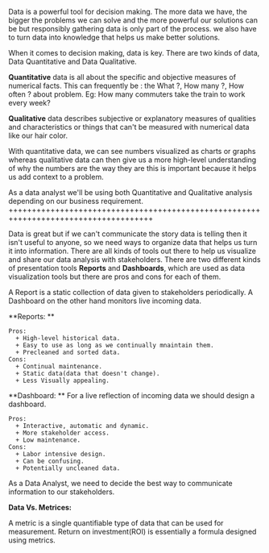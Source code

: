 Data is a powerful tool for decision making. The more data we have, the bigger the problems we can solve and the more powerful our solutions can be but responsibly gathering data is only part of the process. we also have to turn data into knowledge that helps us make better solutions.

When it comes to decision making, data is key. There are two kinds of data, Data Quantitative and Data Qualitative. 

**Quantitative** data is all about the specific and objective measures of numerical facts. This can frequently be : 
  the What ?, 
  How many ?,
  How often ? about problem.
  Eg: How many commuters take the train to work every week?
  
**Qualitative** data describes subjective or explanatory measures of qualities and characteristics or things that can't be measured with numerical data like our hair color. 

With quantitative data, we can see numbers visualized as charts or graphs whereas qualitative data can then give us a more high-level understanding of why the numbers are the way they are this is important because it helps us add context to a problem.

As a data analyst we'll be using both Quantitative and Qualitative analysis depending on our business requirement.
+++++++++++++++++++++++++++++++++++++++++++++++++++++++++++++++++++++++++++++++++++++

Data is great but if we can't communicate the story data is telling then it isn't useful to anyone, so we need ways to organize data that helps us turn it into information. There are all kinds of tools out there to help us visualize and share our data analysis with stakeholders. There are two different kinds of presentation tools **Reports** and **Dashboards**, which are used as data visualization tools but there are pros and cons for each of them.

A Report is a static collection of data given to stakeholders periodically. A Dashboard on the other hand monitors live incoming data.

   **Reports: **
      
    Pros:
      + High-level historical data.
      + Easy to use as long as we continually mnaintain them.
      + Precleaned and sorted data.
    Cons:
      + Continual maintenance.
      + Static data(data that doesn't change).
      + Less Visually appealing.
         
  **Dashboard: ** For a live reflection of incoming data we should design a dashboard.
  
    Pros:
      + Interactive, automatic and dynamic.
      + More stakeholder access.
      + Low maintenance.
    Cons:
      + Labor intensive design.
      + Can be confusing.
      + Potentially uncleaned data. 
As a Data Analyst, we need to decide the best way to communicate information to our stakeholders.

**Data Vs. Metrices:**

A metric is a single quantifiable type of data that can be used for measurement. Return on investment(ROI) is essentially a formula designed using metrics.
  
    
